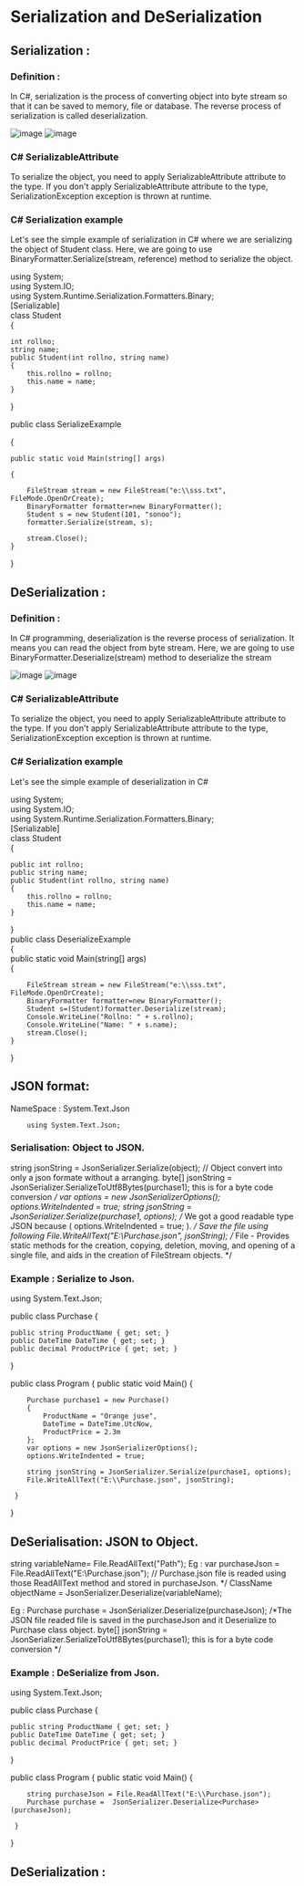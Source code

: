 # Serialization and DeSerialization 

## Serialization : 

  ### Definition : 
In C#, serialization is the process of converting object into byte stream so that it can be saved to memory, file or database. The reverse process of serialization is called deserialization.


![image](https://github.com/user-attachments/assets/2f48c0e8-faa2-4094-807a-26d4c39ed2f2)
![image](https://github.com/user-attachments/assets/b19588ba-e720-4fcc-8ac4-1c4444b21ebe)


### C# SerializableAttribute 
To serialize the object, you need to apply SerializableAttribute attribute to the type. If you don't apply SerializableAttribute attribute to the type, SerializationException exception is thrown at runtime.


### C# Serialization example
Let's see the simple example of serialization in C# where we are serializing the object of Student class. Here, we are going to use BinaryFormatter.Serialize(stream, reference) method to serialize the object.

using System;  
using System.IO;  
using System.Runtime.Serialization.Formatters.Binary;  
[Serializable]  
class Student  
{  

    int rollno;  
    string name;  
    public Student(int rollno, string name)  
    {  
        this.rollno = rollno;  
        this.name = name;  
    }  
    
}  

public class SerializeExample  

{  

    public static void Main(string[] args)  
    
    {  

        FileStream stream = new FileStream("e:\\sss.txt", FileMode.OpenOrCreate);  
        BinaryFormatter formatter=new BinaryFormatter();  
        Student s = new Student(101, "sonoo");  
        formatter.Serialize(stream, s);  
  
        stream.Close();  
    }  
}



## DeSerialization : 
### Definition : 
In C# programming, deserialization is the reverse process of serialization. It means you can read the object from byte stream. Here, we are going to use BinaryFormatter.Deserialize(stream) method to deserialize the stream

![image](https://github.com/user-attachments/assets/c957e99d-5648-4fce-ba41-4cb2bff7e661)
![image](https://github.com/user-attachments/assets/74d35c00-24f0-4f9b-b3b4-7aeb322b58a3)


### C# SerializableAttribute 
To serialize the object, you need to apply SerializableAttribute attribute to the type. If you don't apply SerializableAttribute attribute to the type, SerializationException exception is thrown at runtime.


### C# Serialization example
Let's see the simple example of deserialization in C# 


using System;  
using System.IO;  
using System.Runtime.Serialization.Formatters.Binary;  
[Serializable]  
class Student  
{  

    public int rollno;  
    public string name;  
    public Student(int rollno, string name)  
    {  
        this.rollno = rollno;  
        this.name = name;  
    }  
}  
public class DeserializeExample  
{  
    public static void Main(string[] args)  
    {  
    
        FileStream stream = new FileStream("e:\\sss.txt", FileMode.OpenOrCreate);  
        BinaryFormatter formatter=new BinaryFormatter();  
        Student s=(Student)formatter.Deserialize(stream);  
        Console.WriteLine("Rollno: " + s.rollno);  
        Console.WriteLine("Name: " + s.name);  
        stream.Close();  
    }  
}  



## JSON format:

NameSpace : System.Text.Json
		
		using System.Text.Json;
		
### Serialisation: Object to JSON.

string jsonString = JsonSerializer.Serialize(object); // Object convert into only a json formate without a arranging. 
		byte[] jsonString = JsonSerializer.SerializeToUtf8Bytes(purchase1); this is for a byte code conversion */
    var options = new JsonSerializerOptions();
        		    options.WriteIndented = true;
    string jsonString = JsonSerializer.Serialize(purchase1, options); /* We got a good         readable type JSON because ( options.WriteIndented = true; ). */
Save the file using following
        File.WriteAllText("E:\\Purchase.json", jsonString); /* File - Provides static methods for the creation, copying, deletion, moving, and opening of a single file, and aids in the creation of FileStream objects. */


### Example : Serialize to Json.

using System.Text.Json;

public class Purchase
{

    public string ProductName { get; set; }
    public DateTime DateTime { get; set; }
    public decimal ProductPrice { get; set; }
}

public class Program
{
    public static void Main()
    {
    
        Purchase purchase1 = new Purchase()
        {
            ProductName = "Orange juse",
            DateTime = DateTime.UtcNow,
            ProductPrice = 2.3m
        };
        var options = new JsonSerializerOptions();
        options.WriteIndented = true;

        string jsonString = JsonSerializer.Serialize(purchase1, options);
        File.WriteAllText("E:\\Purchase.json", jsonString);

     }
}


## DeSerialisation: JSON to Object.


string variableName= File.ReadAllText("Path");
Eg : var purchaseJson = File.ReadAllText("E:\\Purchase.json");
// Purchase.json file is readed using those ReadAllText method and stored in purchaseJson. */
ClassName objectName = JsonSerializer.Deserialize<ClassName>(variableName);


Eg : Purchase purchase =  JsonSerializer.Deserialize<Purchase>(purchaseJson);
 /*The JSON file readed file is saved in the purchaseJson and it Deserialize to Purchase class object.
byte[] jsonString = JsonSerializer.SerializeToUtf8Bytes(purchase1); this is for a byte code conversion */
 

### Example : DeSerialize from Json.

using System.Text.Json;

public class Purchase
{

    public string ProductName { get; set; }
    public DateTime DateTime { get; set; }
    public decimal ProductPrice { get; set; }
}

public class Program
{
    public static void Main()
    { 
    
        string purchaseJson = File.ReadAllText("E:\\Purchase.json");
        Purchase purchase =  JsonSerializer.Deserialize<Purchase>(purchaseJson);

     }
}


   
   

## DeSerialization : 
